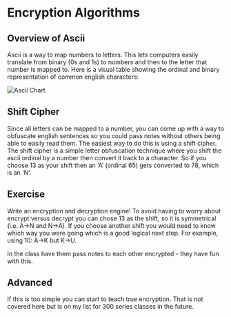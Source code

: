 # Encryption Algorithms

## Overview of Ascii
Ascii is a way to map numbers to letters.  This lets computers easily translate
from binary (0s and 1s) to numbers and then to the letter that number is mapped
to. Here is a visual table showing the ordinal and binary representation of
common english characters:

![Ascii Chart](https://falconcoding.files.wordpress.com/2016/03/ascii.png)

## Shift Cipher
Since all letters can be mapped to a number, you can come up with a way to
obfuscate english sentences so you could pass notes without others being able to
easily read them.  The easiest way to do this is using a shift cipher.
The shift cipher is a simple letter obfuscation technique where you shift the
ascii ordinal by a number then convert it back to a character.  So if you choose
13 as your shift then an ‘A’ (ordinal 65) gets converted to 78, which is an ‘N’.

## Exercise
Write an encryption and decryption engine!  To avoid having to worry about
encrypt versus decrypt you can chose 13 as the shift, so it is symmetrical
(i.e. A->N and N->A).  If you choose another shift you would need to know which
way you were going which is a good logical next step.
For example, using 10: A->K but K->U.

In the class have them pass notes to each other encrypted - they have fun with
this.

## Advanced
If this is too simple you can start to teach true encryption.  That is not
covered here but is on my list for 300 series classes in the future.
